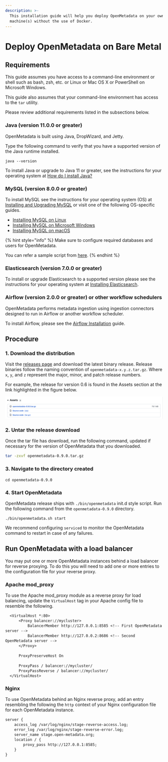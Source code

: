 ```yaml
---
description: >-
  This installation guide will help you deploy OpenMetadata on your own
  machine(s) without the use of Docker.
---
```


# Deploy OpenMetadata on Bare Metal

## Requirements

This guide assumes you have access to a command-line environment or shell such as bash, zsh, etc. or Linux or Mac OS X or PowerShell on Microsoft Windows.

This guide also assumes that your command-line environment has access to the `tar` utility.

Please review additional requirements listed in the subsections below.

### Java (version 11.0.0 or greater)

OpenMetadata is built using Java, DropWizard, and Jetty.

Type the following command to verify that you have a supported version of the Java runtime installed.

```
java --version
```

To install Java or upgrade to Java 11 or greater, see the instructions for your operating system at [How do I install Java?](https://java.com/en/download/help/download\_options.html#mac)

### MySQL (version 8.0.0 or greater)

To install MySQL see the instructions for your operating system (OS) at [Installing and Upgrading MySQL](https://dev.mysql.com/doc/mysql-installation-excerpt/8.0/en/installing.html) or visit one of the following OS-specific guides.

* [Installing MySQL on Linux](https://dev.mysql.com/doc/mysql-installation-excerpt/8.0/en/linux-installation.html)
* [Installing MySQL on Microsoft Windows](https://dev.mysql.com/doc/mysql-installation-excerpt/8.0/en/windows-installation.html)
* [Installing MySQL on macOS](https://dev.mysql.com/doc/mysql-installation-excerpt/8.0/en/macos-installation.html)

{% hint style="info" %}
Make sure to configure required databases and users for OpenMetadata.

You can refer a sample script from [here](https://github.com/open-metadata/OpenMetadata/blob/main/docker/local-metadata/mysql-script.sql).
{% endhint %}

### Elasticsearch (version 7.0.0 or greater)

To install or upgrade Elasticsearch to a supported version please see the instructions for your operating system at [Installing Elasticsearch](https://www.elastic.co/guide/en/elasticsearch/reference/current/install-elasticsearch.html).

### Airflow (version 2.0.0 or greater) or other workflow schedulers

OpenMetadata performs metadata ingestion using ingestion connectors designed to run in Airflow or another workflow scheduler.

To install Airflow, please see the [Airflow Installation](https://airflow.apache.org/docs/apache-airflow/stable/installation/index.html) guide.

## Procedure

### 1. Download the distribution

Visit the [releases page](https://github.com/open-metadata/OpenMetadata/releases) and download the latest binary release. Release binaries follow the naming convention of `openmetadata-x.y.z.tar.gz`. Where `x`, `y`, and `z` represent the major, minor, and patch release numbers.

For example, the release for version 0.6 is found in the Assets section at the link highlighted in the figure below.

![](<../../docs/.gitbook/assets/image (4).png>)

### 2. Untar the release download

Once the tar file has download, run the following command, updated if necessary for the version of OpenMetadata that you downloaded.

```bash
tar -zxvf openmetadata-0.9.0.tar.gz
```

### 3. Navigate to the directory created

```
cd openmetadata-0.9.0
```

### 4. Start OpenMetadata

OpenMetadata release ships with `./bin/openmetadata` init.d style script. Run the following command from the `openmetadata-0.9.0` directory.

```
./bin/openmetadata.sh start
```

We recommend configuring `serviced` to monitor the OpenMetadata command to restart in case of any failures.

## Run OpenMetadata with a load balancer

You may put one or more OpenMetadata instances behind a load balancer for reverse proxying. To do this you will need to add one or more entries to the configuration file for your reverse proxy.

### Apache mod\_proxy

To use the Apache mod\_proxy module as a reverse proxy for load balancing, update the `VirtualHost` tag in your Apache config file to resemble the following.&#x20;

```
  <VirtualHost *:80>
      <Proxy balancer://mycluster>
          BalancerMember http://127.0.0.1:8585 <!-- First OpenMetadata server -->
          BalancerMember http://127.0.0.2:8686 <!-- Second OpenMetadata server -->
      </Proxy>

      ProxyPreserveHost On

      ProxyPass / balancer://mycluster/
      ProxyPassReverse / balancer://mycluster/
  </VirtualHost>
```

### Nginx

To use OpenMetadata behind an Nginx reverse proxy, add an entry resembling the following the `http` context of your Nginx configuration file for each OpenMetadata instance.

```
server {
    access_log /var/log/nginx/stage-reverse-access.log;
    error_log /var/log/nginx/stage-reverse-error.log;         
    server_name stage.open-metadata.org;
    location / {
        proxy_pass http://127.0.0.1:8585;
    }
}
```
